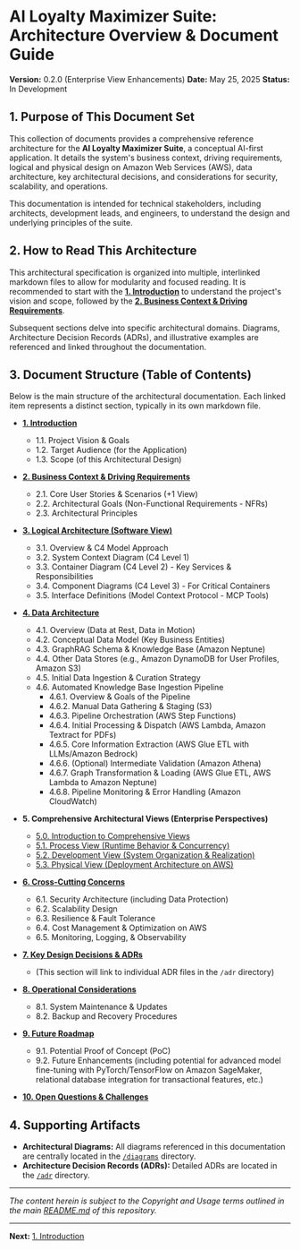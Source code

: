 # AI Loyalty Maximizer Suite: Architecture Overview & Document Guide

**Version:** 0.2.0 (Enterprise View Enhancements)
**Date:** May 25, 2025
**Status:** In Development

## 1. Purpose of This Document Set

This collection of documents provides a comprehensive reference architecture for the **AI Loyalty Maximizer Suite**, a conceptual AI-first application. It details the system's business context, driving requirements, logical and physical design on Amazon Web Services (AWS), data architecture, key architectural decisions, and considerations for security, scalability, and operations.

This documentation is intended for technical stakeholders, including architects, development leads, and engineers, to understand the design and underlying principles of the suite.

## 2. How to Read This Architecture

This architectural specification is organized into multiple, interlinked markdown files to allow for modularity and focused reading. It is recommended to start with the [**1. Introduction**](./01_INTRODUCTION.md) to understand the project's vision and scope, followed by the [**2. Business Context & Driving Requirements**](./02_BUSINESS_CONTEXT_AND_REQUIREMENTS.md).

Subsequent sections delve into specific architectural domains. Diagrams, Architecture Decision Records (ADRs), and illustrative examples are referenced and linked throughout the documentation.

## 3. Document Structure (Table of Contents)

Below is the main structure of the architectural documentation. Each linked item represents a distinct section, typically in its own markdown file.

* **[1. Introduction](./01_INTRODUCTION.md)**
    * 1.1. Project Vision & Goals
    * 1.2. Target Audience (for the Application)
    * 1.3. Scope (of this Architectural Design)

* **[2. Business Context & Driving Requirements](./02_BUSINESS_CONTEXT_AND_REQUIREMENTS.md)**
    * 2.1. Core User Stories & Scenarios (+1 View)
    * 2.2. Architectural Goals (Non-Functional Requirements - NFRs)
    * 2.3. Architectural Principles

* **[3. Logical Architecture (Software View)](./03_LOGICAL_ARCHITECTURE.md)**
    * 3.1. Overview & C4 Model Approach
    * 3.2. System Context Diagram (C4 Level 1)
    * 3.3. Container Diagram (C4 Level 2) - Key Services & Responsibilities
    * 3.4. Component Diagrams (C4 Level 3) - For Critical Containers
    * 3.5. Interface Definitions (Model Context Protocol - MCP Tools)

* **[4. Data Architecture](./04_DATA_ARCHITECTURE.md)**
    * 4.1. Overview (Data at Rest, Data in Motion)
    * 4.2. Conceptual Data Model (Key Business Entities)
    * 4.3. GraphRAG Schema & Knowledge Base (Amazon Neptune)
    * 4.4. Other Data Stores (e.g., Amazon DynamoDB for User Profiles, Amazon S3)
    * 4.5. Initial Data Ingestion & Curation Strategy
    * 4.6. Automated Knowledge Base Ingestion Pipeline
        * 4.6.1. Overview & Goals of the Pipeline
        * 4.6.2. Manual Data Gathering & Staging (S3)
        * 4.6.3. Pipeline Orchestration (AWS Step Functions)
        * 4.6.4. Initial Processing & Dispatch (AWS Lambda, Amazon Textract for PDFs)
        * 4.6.5. Core Information Extraction (AWS Glue ETL with LLMs/Amazon Bedrock)
        * 4.6.6. (Optional) Intermediate Validation (Amazon Athena)
        * 4.6.7. Graph Transformation & Loading (AWS Glue ETL, AWS Lambda to Amazon Neptune)
        * 4.6.8. Pipeline Monitoring & Error Handling (Amazon CloudWatch)

* **5. Comprehensive Architectural Views (Enterprise Perspectives)**
    * [5.0. Introduction to Comprehensive Views](./05_COMPREHENSIVE_ARCHITECTURAL_VIEWS/05_00_INTRODUCTION_TO_VIEWS.md)
    * [5.1. Process View (Runtime Behavior & Concurrency)](./05_COMPREHENSIVE_ARCHITECTURAL_VIEWS/05_01_PROCESS_VIEW.md)
    * [5.2. Development View (System Organization & Realization)](./05_COMPREHENSIVE_ARCHITECTURAL_VIEWS/05_02_DEVELOPMENT_VIEW.md)
    * [5.3. Physical View (Deployment Architecture on AWS)](./05_COMPREHENSIVE_ARCHITECTURAL_VIEWS/05_03_PHYSICAL_VIEW_AWS_DEPLOYMENT.md)

* **[6. Cross-Cutting Concerns](./06_CROSS_CUTTING_CONCERNS.md)**
    * 6.1. Security Architecture (including Data Protection)
    * 6.2. Scalability Design
    * 6.3. Resilience & Fault Tolerance
    * 6.4. Cost Management & Optimization on AWS
    * 6.5. Monitoring, Logging, & Observability

* **[7. Key Design Decisions & ADRs](./07_KEY_DESIGN_DECISIONS_ADRS.md)**
    * (This section will link to individual ADR files in the `/adr` directory)

* **[8. Operational Considerations](./08_OPERATIONAL_CONSIDERATIONS.md)**
    * 8.1. System Maintenance & Updates
    * 8.2. Backup and Recovery Procedures

* **[9. Future Roadmap](./09_FUTURE_ROADMAP.md)**
    * 9.1. Potential Proof of Concept (PoC)
    * 9.2. Future Enhancements (including potential for advanced model fine-tuning with PyTorch/TensorFlow on Amazon SageMaker, relational database integration for transactional features, etc.)

* **[10. Open Questions & Challenges](./10_OPEN_QUESTIONS_CHALLENGES.md)**
## 4. Supporting Artifacts

* **Architectural Diagrams:** All diagrams referenced in this documentation are centrally located in the [`/diagrams`](../diagrams) directory.
* **Architecture Decision Records (ADRs):** Detailed ADRs are located in the [`/adr`](../adr) directory.

---
*The content herein is subject to the Copyright and Usage terms outlined in the main [README.md](../README.md) of this repository.*

---
**Next:** [1. Introduction](./01_INTRODUCTION.md)
